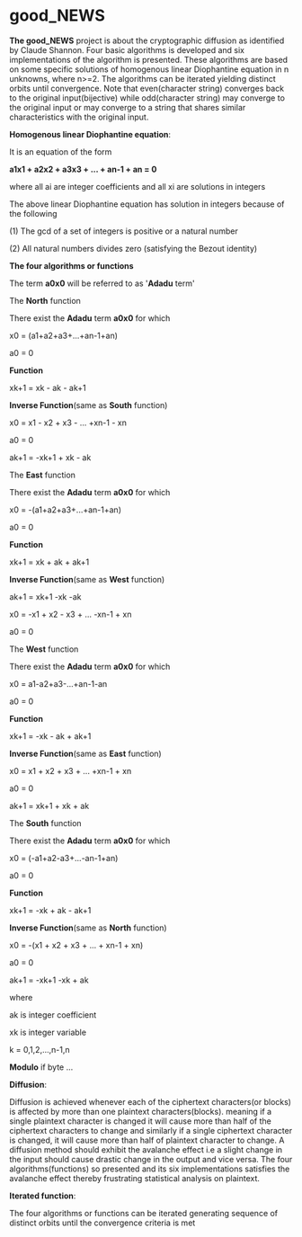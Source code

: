 # good_NEWS
 **The good_NEWS** project is about the cryptographic diffusion as identified by Claude Shannon. Four basic algorithms is developed and
 six implementations of the algorithm is presented. These algorithms are based on some specific solutions of homogenous
 linear Diophantine equation in n unknowns, where n>=2. The algorithms can be iterated yielding distinct orbits until convergence.
 Note that even(character string) converges back to the original input(bijective) while odd(character string) may converge to the
 original input or may converge to a string that shares similar characteristics with the original input. 
 
 **Homogenous linear Diophantine equation**:
 
 It is an equation of the form 
 
 **a1x1 + a2x2 + a3x3 + ... + an-1 + an = 0**
 
 where all ai are integer coefficients and all xi are solutions in integers
 
 The above linear Diophantine equation has solution in integers because of the following
 
 (1) The gcd of a set of integers is positive or a natural number
 
 (2) All natural numbers divides zero (satisfying the Bezout identity)
 
 
 **The four algorithms or functions**
 
 The term **a0x0** will be referred to as '**Adadu** term'
 
 The **North** function
 
 There exist the **Adadu** term **a0x0** for which
 
x0 = (a1+a2+a3+...+an-1+an)

a0 = 0

**Function** 

xk+1 = xk - ak - ak+1

**Inverse Function**(same as **South** function) 

x0 = x1 - x2 + x3 - ... +xn-1 - xn

a0 = 0

ak+1 = -xk+1 + xk - ak

 The **East** function
 
 There exist the **Adadu** term **a0x0** for which
 
x0 = -(a1+a2+a3+...+an-1+an)

a0 = 0

**Function** 

xk+1 = xk + ak + ak+1

**Inverse Function**(same as **West** function) 

ak+1 = xk+1 -xk -ak

x0 = -x1 + x2 - x3 + ... -xn-1 + xn

a0 = 0

 The **West** function
 
 There exist the **Adadu** term **a0x0** for which
 
x0 = a1-a2+a3-...+an-1-an

a0 = 0

**Function**

xk+1 = -xk - ak + ak+1

**Inverse Function**(same as **East** function) 

x0 = x1 + x2 + x3 + ... +xn-1 + xn

a0 = 0

 ak+1 = xk+1 + xk + ak
 
 The **South** function
 
 There exist the **Adadu** term **a0x0** for which
 
x0 = (-a1+a2-a3+...-an-1+an)

a0 = 0

**Function** 

xk+1 = -xk + ak - ak+1

**Inverse Function**(same as **North** function) 

x0 = -(x1 + x2 + x3 + ... + xn-1 + xn)

a0 = 0

ak+1 = -xk+1 -xk + ak

where

ak is integer coefficient

xk is integer variable

 k = 0,1,2,...,n-1,n
 
 **Modulo** if byte ...
 
 **Diffusion**:
 
Diffusion is achieved whenever each of the ciphertext characters(or blocks) is affected by more than one plaintext characters(blocks).
meaning if a single plaintext character is changed it will cause more than half of the ciphertext characters to change and similarly
if a single ciphertext character is changed, it will cause more than half of plaintext character to change. A diffusion method should
exhibit the avalanche effect i.e a slight change in the input should cause drastic change in the output and vice versa.
The four algorithms(functions) so presented and its six implementations satisfies the avalanche effect thereby frustrating statistical
analysis on plaintext.

**Iterated function**:

The four algorithms or functions can be iterated generating sequence of distinct orbits until the convergence criteria is met

